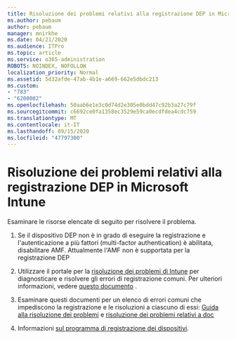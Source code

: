 ```yaml
---
title: Risoluzione dei problemi relativi alla registrazione DEP in Microsoft Intune
ms.author: pebaum
author: pebaum
manager: mnirkhe
ms.date: 04/21/2020
ms.audience: ITPro
ms.topic: article
ms.service: o365-administration
ROBOTS: NOINDEX, NOFOLLOW
localization_priority: Normal
ms.assetid: 5d32afde-47ab-4b1e-a669-662e5dbdc213
ms.custom:
- "783"
- "6200002"
ms.openlocfilehash: 50aab6e1e3c0d74d2e305e0bdd47c92b3a27c79f
ms.sourcegitcommit: c6692ce0fa1358ec3529e59ca0ecdfdea4cdc759
ms.translationtype: MT
ms.contentlocale: it-IT
ms.lasthandoff: 09/15/2020
ms.locfileid: "47797300"
---
```

# <a name="troubleshoot-issues-with-dep-enrollment-in-microsoft-intune"></a>Risoluzione dei problemi relativi alla registrazione DEP in Microsoft Intune

Esaminare le risorse elencate di seguito per risolvere il problema.
  
1. Se il dispositivo DEP non è in grado di eseguire la registrazione e l'autenticazione a più fattori (multi-factor authentication) è abilitata, disabilitare AMF. Attualmente l'AMF non è supportata per la registrazione DEP

2. Utilizzare il portale per la [risoluzione dei problemi di Intune](https://devicemanagement.microsoft.com/#blade/Microsoft_Intune_DeviceSettings/TroubleshootBlade) per diagnosticare e risolvere gli errori di registrazione comuni. Per ulteriori informazioni, vedere [questo documento](https://docs.microsoft.com/intune/help-desk-operators) .

3. Esaminare questi documenti per un elenco di errori comuni che impediscono la registrazione e le risoluzioni a ciascuno di essi: [Guida alla risoluzione dei problemi](https://support.microsoft.com/help/4039809/troubleshooting-ios-device-enrollment-in-intune) e [risoluzione dei problemi relativi a doc](https://docs.microsoft.com/intune-classic/troubleshoot/troubleshoot-device-enrollment-in-intune)

4. Informazioni [sul programma di registrazione dei dispositivi](https://docs.microsoft.com/intune/device-enrollment-program-enroll-ios).
